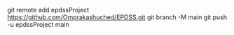 git remote add epdssProject https://github.com/Omprakashuched/EPDSS.git
git branch -M main 
git push -u epdssProject main
